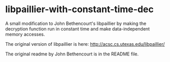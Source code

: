 # libpaillier-with-constant-time-dec
A small modification to John Bethencourt's libpaillier by making the decryption function run in constant time and make data-independent memory accesses.

The original version of libpaillier is here: http://acsc.cs.utexas.edu/libpaillier/

The original readme by John Bethencourt is in the README file.